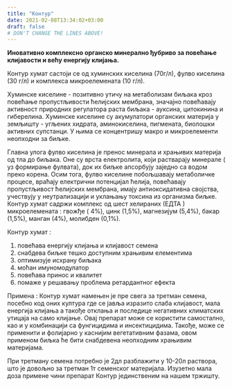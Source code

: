 ```yaml
---
title: "Контур"
date: 2021-02-08T13:34:02+03:00
draft: false
# DON'T CHANGE THE LINES ABOVE!
---
```


**Иновативно комплексно органско минерално ђубриво за повећање клијавости и већу енергију
клијања.**

Контур хумат састоји се од хуминских киселина (70г/л), фулво киселина (30 г/л) и комплекса
микроелемената (10 г/л).

Хуминске киселине - позитивно утичу на метаболизам биљака кроз повећање пропустљивости ћелијских мембрана, значајно повећавају активност природних регулатора раста биљака - ауксина, цитокинина и гиберелина. Хуминске киселине су акумулатори органских материја у земљишту - угљених хидрата, аминокиселина, пигмената, биолошки активних супстанци. У њима се концентришу макро и микроелементи неопходни за биљке.

Главна улога фулво киселина је пренос минерала и храњивих материја од тла до биљака. Оне су врста електролита, који растварају минерале ( уз формирање фулвата), док их биљке апсорбују заједно са водом преко корена. Осим тога, фулво киселине побољшавају метаболичке процесе, враћају електрични потенцијал ћелија, повећавају пропустљивост ћелијских мембрана, имају антиоксидативна својства, учествују у неутрализацији и уклањању токсина из организма биљке.  Контур хумат садржи комплекс од шест хелираних (ЕДТА ) микроелемената : гвожђе ( 4%), цинк (1,5%), магнезијум (5,4%), бакар (1,5%), манган (4%), молибден (0,1%).

Контур хумат :

1. повећава енергију клијања и клијавост семена
2. снабдева биљке тешко доступним храњивим елементима
3. оптимизује исхрану биљака
4. моћан имуномодулатор
5. повећава принос и квалитет
6. помаже у решавању проблема ретардантног ефекта

Примена : Контур хумат намењен је пре свега за третман семена, посебно код оних
култура где се јавља изразито слаба клијавост, мала енергија клијања а такође отклања и
последице негативних климатских утицаја на само клијање. Овај препарат може се користити
самостално, као и у комбинацији са фунгицидима и инсектицидима. Такође, може се применити и
фолијарно у каснијим вегетативним фазама, овом применом биљка ће бити снабдевена
неопходним храњивим материјама.

При третману семена потребно је 2дл разблажити у 10-20л раствора, што је довољно за третман 1т семенског материјала. Изузетно мала доза примене чини препарат Контур јединственим на нашем тржишту.



